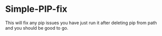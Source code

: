 # Simple-PIP-fix
This will fix any pip issues you have just run it after deleting pip from path and you should be good to go.
